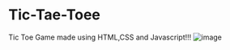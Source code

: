 # Tic-Tae-Toee
Tic Toe Game made using HTML,CSS and Javascript!!!
![image](https://github.com/akv-dev339/Tic-Tae-Toee/assets/145776250/be1fa776-8498-4ea9-a995-f5358021522c)
